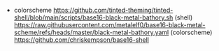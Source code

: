 

- colorscheme
https://github.com/tinted-theming/tinted-shell/blob/main/scripts/base16-black-metal-bathory.sh (shell)
https://raw.githubusercontent.com/metalelf0/base16-black-metal-scheme/refs/heads/master/black-metal-bathory.yaml (colorscheme)
https://github.com/chriskempson/base16-shell

